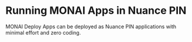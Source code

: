 # Running MONAI Apps in Nuance PIN

MONAI Deploy Apps can be deployed as Nuance PIN applications with minimal effort and zero coding.
